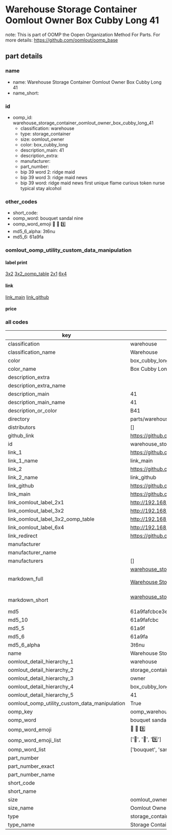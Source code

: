 # Warehouse Storage Container Oomlout Owner Box Cubby Long 41  

note: This is part of OOMP the Oopen Organization Method For Parts. For more details: https://github.com/oomlout/oomp_base

##  part details
  







### name
* name: Warehouse Storage Container Oomlout Owner Box Cubby Long 41
* name_short: 
### id
* oomp_id: warehouse_storage_container_oomlout_owner_box_cubby_long_41
  * classification: warehouse
  * type: storage_container
  * size: oomlout_owner
  * color: box_cubby_long
  * description_main: 41
  * description_extra: 
  * manufacturer: 
  * part_number: 
  * bip 39 word 2: ridge maid
  * bip 39 word 3: ridge maid news
  * bip 39 word: ridge maid news first unique flame curious token nurse typical stay alcohol

### other_codes
* short_code: 
* oomp_word: bouquet sandal nine
* oomp_word_emoji :bouquet: :sandal: :nine:
* md5_6_alpha: 3t6nu
* md5_6: 61a9fa






### oomlout_oomp_utility_custom_data_manipulation
#### label print
[3x2](http://192.168.1.245:1112/?label=oomp%203t6nu)
[3x2_oomp_table](http://192.168.1.108:1112/?label=oomp%203t6nu)
[2x1](http://192.168.1.242:1112/?label=oomp%203t6nu)
[6x4](http://192.168.1.55:1112/?label=oomp%203t6nu)    

#### link

[link_main](https://github.com/oomlout/oomlout_oomp_version_1_messy/tree/main/parts/warehouse_storage_container_oomlout_owner_box_cubby_long_41) [link_github](https://github.com/oomlout/oomlout_oomp_version_1_messy/tree/main/parts/warehouse_storage_container_oomlout_owner_box_cubby_long_41)                             

#### price







### all codes 
| key | value |  
| --- | --- |  
| classification | warehouse |  
| classification_name | Warehouse |  
| color | box_cubby_long |  
| color_name | Box Cubby Long |  
| description_extra |  |  
| description_extra_name |  |  
| description_main | 41 |  
| description_main_name | 41 |  
| description_or_color | B41 |  
| directory | parts/warehouse_storage_container_oomlout_owner_box_cubby_long_41 |  
| distributors | [] |  
| github_link | https://github.com/oomlout/oomlout_oomp_part_src/tree/main/parts/warehouse_storage_container_oomlout_owner_box_cubby_long_41 |  
| id | warehouse_storage_container_oomlout_owner_box_cubby_long_41 |  
| link_1 | https://github.com/oomlout/oomlout_oomp_version_1_messy/tree/main/parts/warehouse_storage_container_oomlout_owner_box_cubby_long_41 |  
| link_1_name | link_main |  
| link_2 | https://github.com/oomlout/oomlout_oomp_version_1_messy/tree/main/parts/warehouse_storage_container_oomlout_owner_box_cubby_long_41 |  
| link_2_name | link_github |  
| link_github | https://github.com/oomlout/oomlout_oomp_version_1_messy/tree/main/parts/warehouse_storage_container_oomlout_owner_box_cubby_long_41 |  
| link_main | https://github.com/oomlout/oomlout_oomp_version_1_messy/tree/main/parts/warehouse_storage_container_oomlout_owner_box_cubby_long_41 |  
| link_oomlout_label_2x1 | http://192.168.1.242:1112/?label=oomp%203t6nu |  
| link_oomlout_label_3x2 | http://192.168.1.245:1112/?label=oomp%203t6nu |  
| link_oomlout_label_3x2_oomp_table | http://192.168.1.108:1112/?label=oomp%203t6nu |  
| link_oomlout_label_6x4 | http://192.168.1.55:1112/?label=oomp%203t6nu |  
| link_redirect | https://github.com/oomlout/oomlout_oomp_version_1_messy/tree/main/parts/warehouse_storage_container_oomlout_owner_box_cubby_long_41 |  
| manufacturer |  |  
| manufacturer_name |  |  
| manufacturers | [] |  
| markdown_full | [warehouse_storage_container_oomlout_owner_box_cubby_long_41](none)<br>[](none)<br>[Warehouse Storage Container Oomlout Owner Box Cubby Long 41](none)<br><br> |  
| markdown_short | [warehouse_storage_container_oomlout_owner_box_cubby_long_41](none)<br><br> |  
| md5 | 61a9fafcbce3e6bd6176c5772a6185cc |  
| md5_10 | 61a9fafcbc |  
| md5_5 | 61a9f |  
| md5_6 | 61a9fa |  
| md5_6_alpha | 3t6nu |  
| name | Warehouse Storage Container Oomlout Owner Box Cubby Long 41 |  
| oomlout_detail_hierarchy_1 | warehouse |  
| oomlout_detail_hierarchy_2 | storage_container |  
| oomlout_detail_hierarchy_3 | owner |  
| oomlout_detail_hierarchy_4 | box_cubby_long |  
| oomlout_detail_hierarchy_5 | 41 |  
| oomlout_oomp_utility_custom_data_manipulation | True |  
| oomp_key | oomp_warehouse_storage_container_oomlout_owner_box_cubby_long_41 |  
| oomp_word | bouquet sandal nine |  
| oomp_word_emoji | :bouquet: :sandal: :nine: |  
| oomp_word_emoji_list | [':bouquet:', ':sandal:', ':nine:'] |  
| oomp_word_list | ['bouquet', 'sandal', 'nine'] |  
| part_number |  |  
| part_number_exact |  |  
| part_number_name |  |  
| short_code |  |  
| short_name |  |  
| size | oomlout_owner |  
| size_name | Oomlout Owner |  
| type | storage_container |  
| type_name | Storage Container |  
